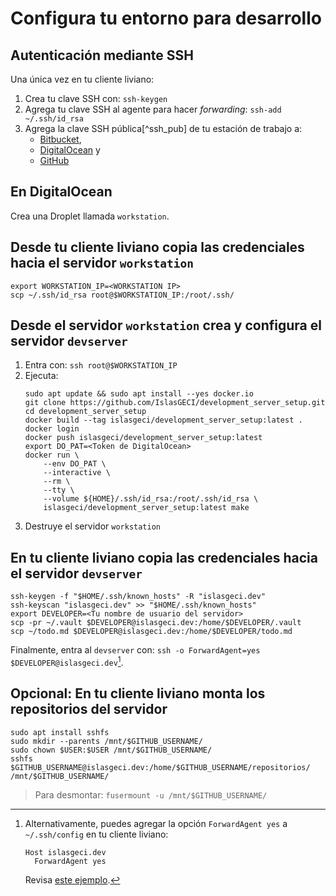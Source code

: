 # Configura tu entorno para desarrollo

## Autenticación mediante SSH

Una única vez en tu cliente liviano:

1. Crea tu clave SSH con: `ssh-keygen`
1. Agrega tu clave SSH al agente para hacer _forwarding_: `ssh-add ~/.ssh/id_rsa`
1. Agrega la clave SSH pública[^ssh_pub] de tu estación de trabajo a:
    - [Bitbucket](https://bitbucket.org/account/settings/ssh-keys/),
    - [DigitalOcean](https://cloud.digitalocean.com/account/security) y
    - [GitHub](https://github.com/settings/keys/)

## En DigitalOcean

Crea una Droplet llamada `workstation`.

## Desde tu cliente liviano copia las credenciales hacia el servidor `workstation`

```shell
export WORKSTATION_IP=<WORKSTATION IP>
scp ~/.ssh/id_rsa root@$WORKSTATION_IP:/root/.ssh/
```

## Desde el servidor `workstation` crea y configura el servidor `devserver`

1. Entra con: `ssh root@$WORKSTATION_IP`
1. Ejecuta:
    ```shell
    sudo apt update && sudo apt install --yes docker.io
    git clone https://github.com/IslasGECI/development_server_setup.git
    cd development_server_setup
    docker build --tag islasgeci/development_server_setup:latest .
    docker login
    docker push islasgeci/development_server_setup:latest
    export DO_PAT=<Token de DigitalOcean>
    docker run \
        --env DO_PAT \
        --interactive \
        --rm \
        --tty \
        --volume ${HOME}/.ssh/id_rsa:/root/.ssh/id_rsa \
        islasgeci/development_server_setup:latest make
    ```
1. Destruye el servidor `workstation`

## En tu cliente liviano copia las credenciales hacia el servidor `devserver`

```shell
ssh-keygen -f "$HOME/.ssh/known_hosts" -R "islasgeci.dev"
ssh-keyscan "islasgeci.dev" >> "$HOME/.ssh/known_hosts"
export DEVELOPER=<Tu nombre de usuario del servidor>
scp -pr ~/.vault $DEVELOPER@islasgeci.dev:/home/$DEVELOPER/.vault
scp ~/todo.md $DEVELOPER@islasgeci.dev:/home/$DEVELOPER/todo.md
```

Finalmente, entra al `devserver` con: `ssh -o ForwardAgent=yes $DEVELOPER@islasgeci.dev`[^forward].

[^forward]:
    Alternativamente, puedes agregar la opción `ForwardAgent yes` a `~/.ssh/config` en tu cliente liviano:
    ```
    Host islasgeci.dev
      ForwardAgent yes
    ```
    Revisa [este ejemplo](https://github.com/devarops/dotfiles/blob/develop/.ssh/config).

## Opcional: En tu cliente liviano monta los repositorios del servidor

```shell
sudo apt install sshfs
sudo mkdir --parents /mnt/$GITHUB_USERNAME/
sudo chown $USER:$USER /mnt/$GITHUB_USERNAME/
sshfs $GITHUB_USERNAME@islasgeci.dev:/home/$GITHUB_USERNAME/repositorios/ /mnt/$GITHUB_USERNAME/
```

> Para desmontar: `fusermount -u /mnt/$GITHUB_USERNAME/`
